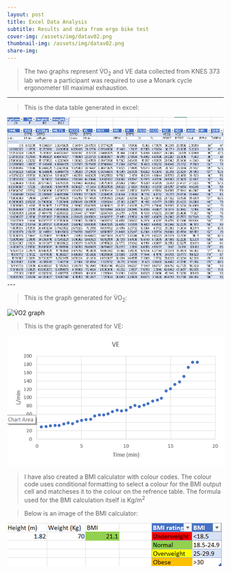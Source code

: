 ```yaml
---
layout: post 
title: Excel Data Analysis
subtitle: Results and data from ergo bike test  
cover-img: /assets/img/datav02.png
thumbnail-img: /assets/img/datav02.png
share-img:
---
```


>The two graphs represent &#x56;&#x0307;O<sub>2</sub> and VE data collected from KNES 373 lab where a participant was required to use a Monark cycle ergonometer till maximal exhaustion.

---
>This is the data table generated in excel:
<img src="https://github.com/Sushrutm2/project3theme/blob/03063846b1e50f86267bb35eef2ad00a36b8d14a/assets/img/datav02.png" alt="Data from test">
---

>This is the graph generated for &#x56;&#x0307;O<sub>2</sub>:
>
![&#x56;&#x0307;O<sub>2</sub> graph](project3theme/assets/img/VO2graph.png)

>This is the graph generated for VE:
>
![VE graph](/assets/img/VEgraph.png)

>I have also created a BMI calculator with colour codes. The colour code uses conditional formatting to select a colour for the BMI output cell and matcheses it to the colour on the refrence table. The formula used for the BMI calculation itself is Kg/m<sup>2</sup>


>Below is an image of the BMI calculator:
>
![Data from test](/assets/img/BMIcalc.png)
